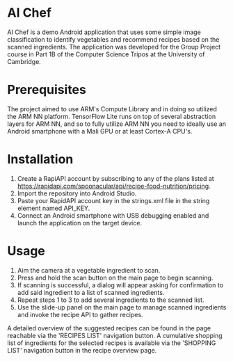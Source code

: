 # AI Chef

AI Chef is a demo Android application that uses some simple image classification to identify vegetables and recommend recipes based on the scanned ingredients. The application was developed for the Group Project course in Part 1B of the Computer Science Tripos at the University of Cambridge. 

# Prerequisites

The project aimed to use ARM's Compute Library and in doing so utilized the ARM NN platform. TensorFlow Lite runs on top of several abstraction layers for ARM NN, and so to fully utilize ARM NN you need to ideally use an Android smartphone with a Mali GPU or at least Cortex-A CPU's.  

# Installation 

1. Create a RapiAPI account by subscribing to any of the plans listed at https://rapidapi.com/spoonacular/api/recipe-food-nutrition/pricing. 
2. Import the repository into Android Studio. 
3. Paste your RapidAPI account key in the strings.xml file in the string element named API_KEY.  
4. Connect an Android smartphone with USB debugging enabled and launch the application on the target device.

# Usage 

1. Aim the camera at a vegetable ingredient to scan. 
2. Press and hold the scan button on the main page to begin scanning. 
3. If scanning is successful, a dialog will appear asking for confirmation to add said ingredient to a list of scanned ingredients. 
4. Repeat steps 1 to 3 to add several ingredients to the scanned list. 
5. Use the slide-up panel on the main page to manage scanned ingredients and invoke the recipe API to gather recipes. 

A detailed overview of the suggested recipes can be found in the page reachable via the 'RECIPES LIST' navigation button. A cumulative shopping list of ingredients for the selected recipes is available via the 'SHOPPING LIST' navigation button in the recipe overview page. 

